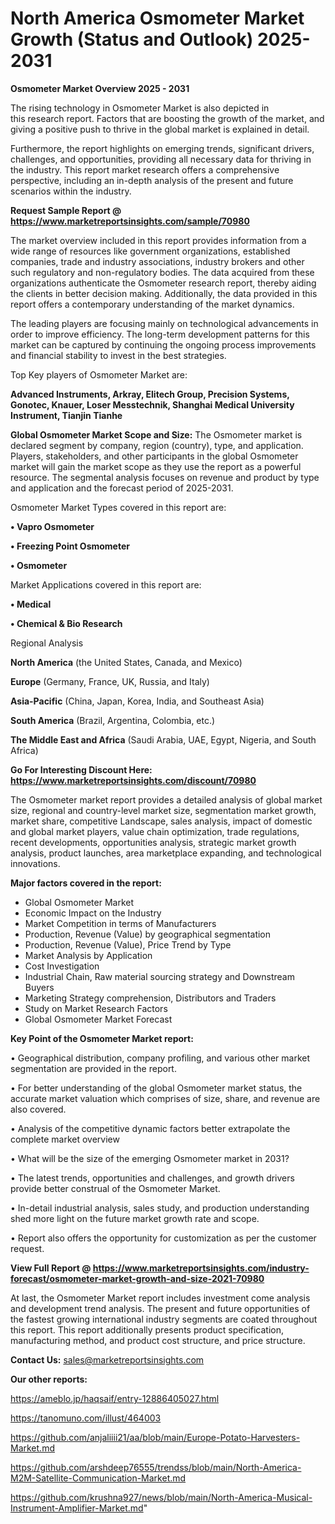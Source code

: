 # North America Osmometer Market Growth (Status and Outlook) 2025-2031

<Strong> Osmometer Market Overview 2025 - 2031</strong>

The rising technology in Osmometer Market is also depicted in this research report. Factors that are boosting the growth of the market, and giving a positive push to thrive in the global market is explained in detail.

Furthermore, the report highlights on emerging trends, significant drivers, challenges, and opportunities, providing all necessary data for thriving in the industry. This report market research offers a comprehensive perspective, including an in-depth analysis of the present and future scenarios within the industry.

<strong>Request Sample Report @ <a href=https://www.marketreportsinsights.com/sample/70980>https://www.marketreportsinsights.com/sample/70980</a></strong>

The market overview included in this report provides information from a wide range of resources like government organizations, established companies, trade and industry associations, industry brokers and other such regulatory and non-regulatory bodies. The data acquired from these organizations authenticate the Osmometer research report, thereby aiding the clients in better decision making. Additionally, the data provided in this report offers a contemporary understanding of the market dynamics.

The leading players are focusing mainly on technological advancements in order to improve efficiency. The long-term development patterns for this market can be captured by continuing the ongoing process improvements and financial stability to invest in the best strategies.

Top Key players of Osmometer Market are:

<strong>Advanced Instruments, Arkray, Elitech Group, Precision Systems, Gonotec, Knauer, Loser Messtechnik, Shanghai Medical University Instrument, Tianjin Tianhe</strong>

<strong><b>Global Osmometer Market Scope and Size:</b></strong>
The Osmometer market is declared segment by company, region (country), type, and application. Players, stakeholders, and other participants in the global Osmometer market will gain the market scope as they use the report as a powerful resource. The segmental analysis focuses on revenue and product by type and application and the forecast period of 2025-2031.

Osmometer Market Types covered in this report are:

<strong>• Vapro Osmometer

• Freezing Point Osmometer

• Osmometer</strong>

Market Applications covered in this report are:

<strong>• Medical

• Chemical & Bio Research</strong> 

Regional Analysis

<strong>North America</strong> (the United States, Canada, and Mexico)

<strong>Europe</strong> (Germany, France, UK, Russia, and Italy)

<strong>Asia-Pacific</strong> (China, Japan, Korea, India, and Southeast Asia)

<strong>South America</strong> (Brazil, Argentina, Colombia, etc.)

<strong>The Middle East and Africa</strong> (Saudi Arabia, UAE, Egypt, Nigeria, and South Africa)

<strong>Go For Interesting Discount Here: <a href=https://www.marketreportsinsights.com/discount/70980>https://www.marketreportsinsights.com/discount/70980</a></strong>

The Osmometer market report provides a detailed analysis of global market size, regional and country-level market size, segmentation market growth, market share, competitive Landscape, sales analysis, impact of domestic and global market players, value chain optimization, trade regulations, recent developments, opportunities analysis, strategic market growth analysis, product launches, area marketplace expanding, and technological innovations.

<strong><b>Major factors covered in the report:</b></strong>
<ul>
  <li>Global Osmometer Market </li>
  <li>Economic Impact on the Industry</li>
  <li>Market Competition in terms of Manufacturers</li>
  <li>Production, Revenue (Value) by geographical segmentation</li>
  <li>Production, Revenue (Value), Price Trend by Type</li>
  <li>Market Analysis by Application</li>
  <li>Cost Investigation</li>
  <li>Industrial Chain, Raw material sourcing strategy and Downstream Buyers</li>
  <li>Marketing Strategy comprehension, Distributors and Traders</li>
  <li>Study on Market Research Factors</li>
  <li>Global Osmometer Market Forecast</li>
</ul>

<strong><b>Key Point of the Osmometer Market report:</b></strong>

• Geographical distribution, company profiling, and various other market segmentation are provided in the report.

• For better understanding of the global Osmometer market status, the accurate market valuation which comprises of size, share, and revenue are also covered.

• Analysis of the competitive dynamic factors better extrapolate the complete market overview

• What will be the size of the emerging Osmometer market in 2031?

• The latest trends, opportunities and challenges, and growth drivers provide better construal of the Osmometer Market.

• In-detail industrial analysis, sales study, and production understanding shed more light on the future market growth rate and scope.

• Report also offers the opportunity for customization as per the customer request.

<strong><b>View Full Report @ <a href=https://www.marketreportsinsights.com/industry-forecast/osmometer-market-growth-and-size-2021-70980>https://www.marketreportsinsights.com/industry-forecast/osmometer-market-growth-and-size-2021-70980</a></b></strong>


At last, the Osmometer Market report includes investment come analysis and development trend analysis. The present and future opportunities of the fastest growing international industry segments are coated throughout this report. This report additionally presents product specification, manufacturing method, and product cost structure, and price structure.

<strong>Contact Us:</strong>
sales@marketreportsinsights.com

<strong>Our other reports:</strong>

<a href=https://ameblo.jp/haqsaif/entry-12886405027.html>https://ameblo.jp/haqsaif/entry-12886405027.html</a>

<a href=https://tanomuno.com/illust/464003>https://tanomuno.com/illust/464003</a>

<a href=https://github.com/anjaliiii21/aa/blob/main/Europe-Potato-Harvesters-Market.md>https://github.com/anjaliiii21/aa/blob/main/Europe-Potato-Harvesters-Market.md</a>

<a href=https://github.com/arshdeep76555/trendss/blob/main/North-America-M2M-Satellite-Communication-Market.md>https://github.com/arshdeep76555/trendss/blob/main/North-America-M2M-Satellite-Communication-Market.md</a>

<a href=https://github.com/krushna927/news/blob/main/North-America-Musical-Instrument-Amplifier-Market.md>https://github.com/krushna927/news/blob/main/North-America-Musical-Instrument-Amplifier-Market.md</a>"

